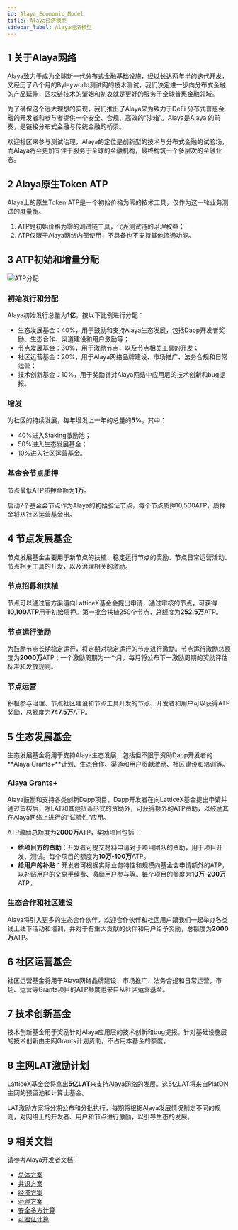 ```yaml
---
id: Alaya_Economic_Model
title: Alaya经济模型
sidebar_label: Alaya经济模型
---
```


## 1 关于Alaya网络

Alaya致力于成为全球新一代分布式金融基础设施，经过长达两年半的迭代开发，又经历了八个月的Byleyworld测试网的技术测试，我们决定进一步向分布式金融的产品延伸，区块链技术的肇始和初衷就是更好的服务于全球普惠金融领域。

为了确保这个远大理想的实现，我们推出了Alaya来为致力于DeFi 分布式普惠金融的开发者和参与者提供一个安全、合规、高效的“沙箱”。Alaya是Alaya 的前奏，是链接分布式金融与传统金融的桥梁。

欢迎社区来参与测试治理，Alaya的定位是创新型的技术与分布式金融的试验场，而Alaya将会更加专注于服务于全球的金融机构，最终构筑一个多层次的金融业态。

## 2 Alaya原生Token ATP

Alaya上的原生Token ATP是一个初始价格为零的技术工具，仅作为这一轮业务测试的度量衡。

1. ATP是初始价格为零的测试链工具，代表测试链的治理权益；
2. ATP仅限于Alaya网络内部使用，不具备也不支持其他流通功能。

## 3 ATP初始和增量分配

<img src="/alaya-devdocs/img/zh-CN/Alaya经济模型.assets/ATP分配.png" alt="ATP分配"/>

### **初始发行和分配**

Alaya初始发行总量为**1亿**，按以下比例进行分配：

+ 生态发展基金：40%，用于鼓励和支持Alaya生态发展，包括Dapp开发者奖励、生态合作、渠道建设和用户激励等；
+ 节点发展基金：30%，用于激励节点，以及节点相关工具的开发；
+ 社区运营基金：20%，用于Alaya网络品牌建设、市场推广、法务合规和日常运营；
+ 技术创新基金：10%，用于奖励针对Alaya网络中应用层的技术创新和bug提报。

### **增发**

为社区的持续发展，每年增发上一年的总量的**5%**，其中：

+ 40%进入Staking激励池；
+ 50%进入生态发展基金；
+ 10%进入社区运营基金。

### **基金会节点质押**

节点最低ATP质押金额为**1万**。

启动7个基金会节点作为Alaya的初始验证节点，每个节点质押10,500ATP，质押金将从社区运营基金出。

## 4 节点发展基金

节点发展基金主要用于新节点的扶植、稳定运行节点的奖励、节点日常运营活动、节点相关工具的开发，以及治理相关的激励。

### 节点招募和扶植

节点可以通过官方渠道向LatticeX基金会提出申请，通过审核的节点，可获得**10,100ATP**用于初始质押。第一批会扶植250个节点，总额度为**252.5万**ATP。

### **节点运行激励**

为鼓励节点长期稳定运行，将定期对稳定运行的节点进行激励。节点运行激励总额度为**2000万**ATP；一个激励周期为一个月，每月将公布下一激励周期的奖励评估标准和发放规则。

### **节点运营**

积极参与治理、节点社区建设和节点工具开发的节点、开发者和用户可以获得ATP奖励，总额度为**747.5万**ATP。

## 5 生态发展基金

生态发展基金将用于支持Alaya生态发展，包括但不限于资助Dapp开发者的**Alaya Grants+**计划、生态合作、渠道和用户贡献激励、社区建设和培训等。

### Alaya Grants+

Alaya鼓励和支持各类创新Dapp项目，Dapp开发者在向LatticeX基金提出申请并通过审核后，除LAT和其他货币形式的资助外，可获得额外的ATP资助，以鼓励其在Alaya网络上进行的“试验性”应用。

ATP激励总额度为**2000万**ATP，奖励项目包括：

- **给项目方的资助**：开发者可提交材料申请对于项目团队的资助，用于项目开发、测试。每个项目的额度为**10万-100万**ATP。
- **给用户的补贴**：开发者可根据实际业务特性和规模向基金会申请额外的ATP，以补贴用户的交易手续费、激励用户参与等。每个项目的额度为**10万-200万**ATP。

### 生态合作和社区建设

Alaya将引入更多的生态合作伙伴，欢迎合作伙伴和社区用户跟我们一起举办各类线上线下活动和培训，并对于有重大贡献的伙伴和用户给予奖励，总额度为**2000万**ATP。

## 6 社区运营基金

社区运营基金将用于Alaya网络品牌建设、市场推广、法务合规和日常运营，市场、运营等Grants项目的ATP额度也来自从社区运营基金。

## 7 技术创新基金

技术创新基金用于奖励针对Alaya应用层的技术创新和bug提报。针对基础设施层的技术创新由主网Grants计划资助，不占用本基金的额度。

## 8 主网LAT激励计划

LatticeX基金会将拿出**5亿LAT**来支持Alaya网络的发展。这5亿LAT将来自PlatON主网的预留池和计算士基金。

LAT激励方案将分期公布和分批执行，每期将根据Alaya发展情况制定不同的规则，对网络上的开发者、用户和节点进行激励，以引导生态的发展。

## 9 相关文档

请参考Alaya开发者文档：

- [总体方案](/alaya-devdocs/zh-CN/Alaya_Overall_Solution/)
- [共识方案](/alaya-devdocs/zh-CN/Alaya_Solution/)
- [经济方案](/alaya-devdocs/zh-CN/Alaya_Economic_Plan/)
- [治理方案](/alaya-devdocs/zh-CN/Alaya_Governance_Solution/)
- [安全多方计算](/alaya-devdocs/zh-CN/Secure_Multi_Party_Computation/)
- [可验证计算](/alaya-devdocs/zh-CN/Verifiable_Computation/)
